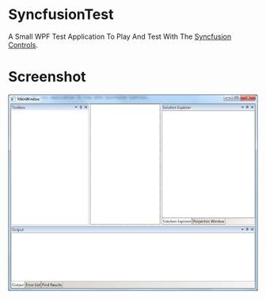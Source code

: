 # SyncfusionTest

A Small WPF Test Application To Play And Test With The [Syncfusion Controls](https://www.syncfusion.com/products/wpf). 

# Screenshot
![Sorry, but here should be a Screenshot :-(](Screenshot/DockingManager.png  "Screenshot from the MainWindow.")

